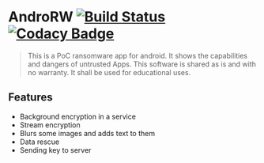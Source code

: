 # AndroRW [![Build Status](https://travis-ci.org/alepacheco/AndroRW.svg?branch=master)](https://travis-ci.org/alepacheco/AndroRW) [![Codacy Badge](https://api.codacy.com/project/badge/Grade/ad4d97868ff247f7a3f0e18bc4f49be9)](https://www.codacy.com/app/alepacheco99/AndroRW?utm_source=github.com&utm_medium=referral&utm_content=alepacheco/AndroRW&utm_campaign=badger)

> This is a PoC ransomware app for android. It shows the capabilities and dangers of untrusted Apps. This software is shared as is and with no warranty. It shall be used for educational uses.

## Features
 - Background encryption in a service
 - Stream encryption
 - Blurs some images and adds text to them
 - Data rescue
 - Sending key to server
